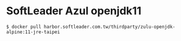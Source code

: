 # SoftLeader Azul openjdk11

```
$ docker pull harbor.softleader.com.tw/thirdparty/zulu-openjdk-alpine:11-jre-taipei
```